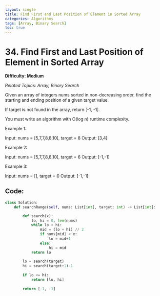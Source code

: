 ```yaml
---
layout: single
title: Find First and Last Position of Element in Sorted Array
categories: Algorithms
tags: [Array, Binary Search]
toc: true
---
```


# 34. Find First and Last Position of Element in Sorted Array

**Difficulty: Medium**

*Related Topics: Array, Binary Search*

Given an array of integers nums sorted in non-decreasing order, find the starting and ending position of a given target value.

If target is not found in the array, return [-1, -1].

You must write an algorithm with O(log n) runtime complexity.

Example 1:

Input: nums = [5,7,7,8,8,10], target = 8
Output: [3,4]

Example 2:

Input: nums = [5,7,7,8,8,10], target = 6
Output: [-1,-1]

Example 3:

Input: nums = [], target = 0
Output: [-1,-1]

## Code:
```python
class Solution:
    def searchRange(self, nums: List[int], target: int) -> List[int]:

        def search(x):
            lo, hi = 0, len(nums)           
            while lo < hi:
                mid = (lo + hi) // 2
                if nums[mid] < x:
                    lo = mid+1
                else:
                    hi = mid                    
            return lo
        
        lo = search(target)
        hi = search(target+1)-1
        
        if lo <= hi:
            return [lo, hi]
                
        return [-1, -1]
```        